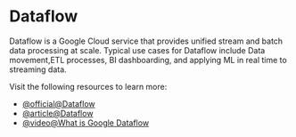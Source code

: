 # Dataflow

Dataflow is a Google Cloud service that provides unified stream and batch data processing at scale. Typical use cases for Dataflow include Data movement,ETL processes, BI dashboarding, and applying ML in real time to streaming data.

Visit the following resources to learn more:

- [@official@Dataflow](https://cloud.google.com/products/dataflow)
- [@article@Dataflow](https://en.wikipedia.org/wiki/Google_Cloud_Dataflow)
- [@video@What is Google Dataflow](https://www.youtube.com/watch?v=KalJ0VuEM7s)